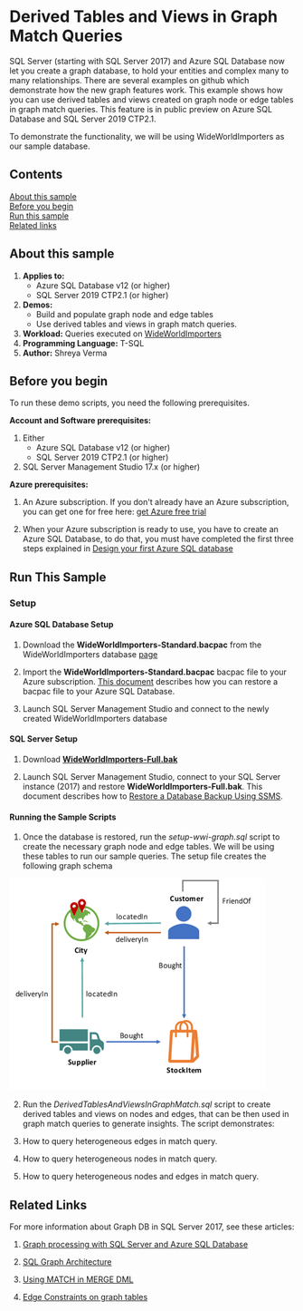 # Derived Tables and Views in Graph Match Queries
SQL Server (starting with SQL Server 2017) and Azure SQL Database now let you create a graph database, to hold your entities and complex many to many relationships. There are several examples on github which demonstrate how the new graph features work. This example shows how you can use derived tables and views created on graph node or edge tables in graph match queries. This feature is in public preview on Azure SQL Database and SQL Server 2019 CTP2.1.


To demonstrate the functionality, we will be using WideWorldImporters as our sample database.

## Contents
[About this sample](#about-this-sample)<br/>
[Before you begin](#before-you-begin)<br/>
[Run this sample](#run-this-sample)<br/>
[Related links](#related-links)

## About this sample
1.  **Applies to:**
    -   Azure SQL Database v12 (or higher)
    -   SQL Server 2019 CTP2.1 (or higher)
2.  **Demos:**
    -   Build and populate graph node and edge tables
    -   Use derived tables and views in graph match queries.
3.  **Workload:**  Queries executed on  [WideWorldImporters](https://github.com/Microsoft/sql-server-samples/releases/tag/wide-world-importers-v1.0)
4.  **Programming Language:**  T-SQL
5.  **Author:**  Shreya Verma

## Before you begin
To run these demo scripts, you need the following prerequisites.

**Account and Software prerequisites:**

1.  Either
    -   Azure SQL Database v12 (or higher)
    -   SQL Server 2019 CTP2.1 (or higher)
2.  SQL Server Management Studio 17.x (or higher)

**Azure prerequisites:**

1.  An Azure subscription. If you don't already have an Azure subscription, you can get one for free here:  [get Azure free trial](https://azure.microsoft.com/en-us/free/)

2.  When your Azure subscription is ready to use, you have to create an Azure SQL Database, to do that, you must have completed the first three steps explained in  [Design your first Azure SQL database](https://docs.microsoft.com/en-us/azure/sql-database/sql-database-design-first-database)

## Run This Sample

### Setup
#### Azure SQL Database Setup

1.  Download the  **WideWorldImporters-Standard.bacpac**  from the WideWorldImporters database  [page](https://github.com/Microsoft/sql-server-samples/releases/tag/wide-world-importers-v1.0)

2.  Import the  **WideWorldImporters-Standard.bacpac**  bacpac file to your Azure subscription. [This document](https://docs.microsoft.com/en-us/azure/sql-database/sql-database-import) describes how you can restore a bacpac file to your Azure SQL Database.

3.  Launch SQL Server Management Studio and connect to the newly created WideWorldImporters database


#### SQL Server Setup

1.  Download  [**WideWorldImporters-Full.bak**](https://github.com/Microsoft/sql-server-samples/releases/tag/wide-world-importers-v1.0)

2.  Launch SQL Server Management Studio, connect to your SQL Server instance (2017) and restore  **WideWorldImporters-Full.bak**.  This document describes how to [Restore a Database Backup Using SSMS](https://docs.microsoft.com/en-us/sql/relational-databases/backup-restore/restore-a-database-backup-using-ssms).


#### Running the Sample Scripts
1. Once the database is restored, run the *setup-wwi-graph.sql* script to create the necessary graph node and edge tables. We will be using these tables to run our sample queries. The setup file creates the following graph schema

![DerivedTablesAndViewsInGraphMatch Schema](graph-layout.png)


2. Run the *DerivedTablesAndViewsInGraphMatch.sql* script to create derived tables and views on nodes and edges, that can be then used in graph match queries to generate insights. The script demonstrates:

 1. How to query heterogeneous edges in match query.
 2. How to query heterogeneous nodes in match query.
 3. How to query heterogeneous nodes and edges in match query.

## Related Links

For more information about Graph DB in SQL Server 2017, see these articles:

1.  [Graph processing with SQL Server and Azure SQL Database](https://docs.microsoft.com/en-us/sql/relational-databases/graphs/sql-graph-overview)

2.  [SQL Graph Architecture](https://docs.microsoft.com/en-us/sql/relational-databases/graphs/sql-graph-architecture)

3.  [Using MATCH in MERGE DML](https://blogs.msdn.microsoft.com/sqlserverstorageengine/2018/07/16/match-support-in-merge-dml-for-graph-tables/)
4.  [Edge Constraints on graph tables](https://blogs.msdn.microsoft.com/sqlserverstorageengine/2018/09/28/public-preview-of-graph-edge-constraints-on-sql-server-2019/)

